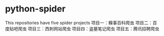 # python-spider
This repositories have five spider projects
项目一：糗事百科爬虫
项目二：百度贴吧爬虫
项目三：西刺网站爬虫
项目四：盗墓笔记爬虫
项目五：腾讯招聘爬虫
